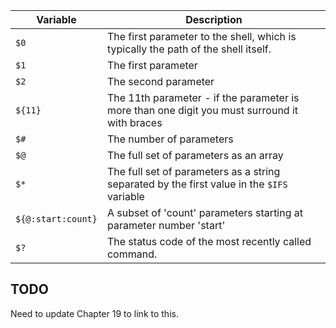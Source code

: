 | Variable           | Description                                                                                   |
|--------------------|-----------------------------------------------------------------------------------------------|
| `$0`               | The first parameter to the shell, which is typically the path of the shell itself.            |
| `$1`               | The first parameter                                                                           |
| `$2`               | The second parameter                                                                          |
| `${11}`            | The 11th parameter - if the parameter is more than one digit you must surround it with braces |
| `$#`               | The number of parameters                                                                      |
| `$@`               | The full set of parameters as an array                                                        |
| `$*`               | The full set of parameters as a string separated by the first value in the `$IFS` variable    |
| `${@:start:count}` | A subset of 'count' parameters starting at parameter number 'start'                           |
| `$?`               | The status code of the most recently called command.                                          |

## TODO

Need to update Chapter 19 to link to this.
